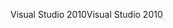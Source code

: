 <span data-ttu-id="472a3-101">Visual Studio 2010</span><span class="sxs-lookup"><span data-stu-id="472a3-101">Visual Studio 2010</span></span>